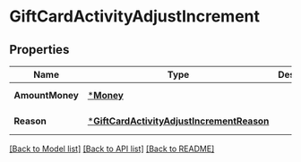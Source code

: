 # GiftCardActivityAdjustIncrement

## Properties
Name | Type | Description | Notes
------------ | ------------- | ------------- | -------------
**AmountMoney** | [***Money**](Money.md) |  | [default to null]
**Reason** | [***GiftCardActivityAdjustIncrementReason**](GiftCardActivityAdjustIncrementReason.md) |  | [default to null]

[[Back to Model list]](../README.md#documentation-for-models) [[Back to API list]](../README.md#documentation-for-api-endpoints) [[Back to README]](../README.md)

